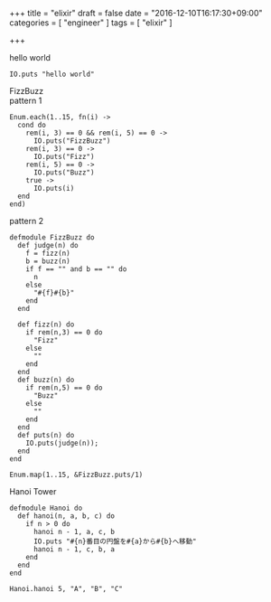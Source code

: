 +++
title = "elixir"
draft = false
date = "2016-12-10T16:17:30+09:00"
categories = [ "engineer" ]
tags = [ "elixir" ]

+++


hello world  

```
IO.puts "hello world"
```

FizzBuzz  
pattern 1  

```
Enum.each(1..15, fn(i) ->
  cond do
    rem(i, 3) == 0 && rem(i, 5) == 0 ->
      IO.puts("FizzBuzz")
    rem(i, 3) == 0 ->
      IO.puts("Fizz")
    rem(i, 5) == 0 ->
      IO.puts("Buzz")
    true ->
      IO.puts(i)
  end
end)
```

pattern 2  

```
defmodule FizzBuzz do
  def judge(n) do
    f = fizz(n)
    b = buzz(n)
    if f == "" and b == "" do
      n
    else
      "#{f}#{b}"
    end
  end

  def fizz(n) do
    if rem(n,3) == 0 do
      "Fizz"
    else
      ""
    end
  end
  def buzz(n) do
    if rem(n,5) == 0 do
      "Buzz"
    else
      ""
    end
  end
  def puts(n) do
    IO.puts(judge(n));
  end
end

Enum.map(1..15, &FizzBuzz.puts/1)
```

Hanoi Tower

```
defmodule Hanoi do
  def hanoi(n, a, b, c) do
    if n > 0 do
      hanoi n - 1, a, c, b
      IO.puts "#{n}番目の円盤を#{a}から#{b}へ移動"
      hanoi n - 1, c, b, a
    end
  end
end

Hanoi.hanoi 5, "A", "B", "C"
```

